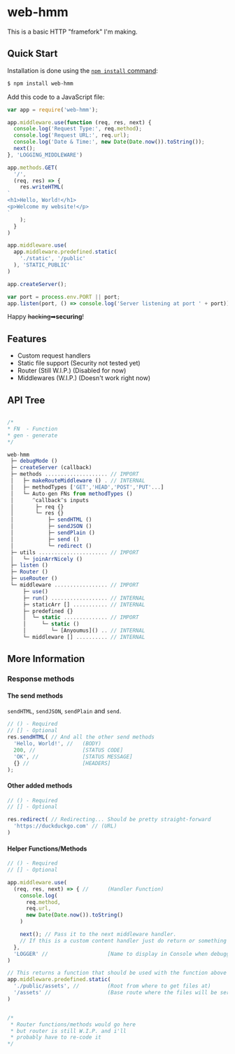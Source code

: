 # web-hmm
This is a basic HTTP "framefork" I'm making.
## Quick Start
Installation is done using the
[`npm install` command](https://docs.npmjs.com/getting-started/installing-npm-packages-locally):
```bash
$ npm install web-hmm
```
Add this code to a JavaScript file:
```js
var app = require('web-hmm');

app.middleware.use(function (req, res, next) {
  console.log('Request Type:', req.method);
  console.log('Request URL:', req.url);
  console.log('Date & Time:', new Date(Date.now()).toString());
  next();
}, 'LOGGING_MIDDLEWARE')

app.methods.GET(
  '/',
  (req, res) => {
    res.writeHTML(
`
<h1>Hello, World!</h1>
<p>Welcome my website!</p>
`
    );
  }
)

app.middleware.use(
  app.middleware.predefined.static(
    './static', '/public'
  ), 'STATIC_PUBLIC'
)

app.createServer();

var port = process.env.PORT || port;
app.listen(port, () => console.log('Server listening at port ' + port));
```

Happy ~~hacking~~➡**securing**!

## Features
 * Custom request handlers
 * Static file support (Security not tested yet)
 * Router (Still W.I.P.) (Disabled for now)
 * Middlewares (W.I.P.) (Doesn't work right now)

## API Tree

```js

/*
* FN  - Function
* gen - generate
*/

web-hmm
 ├─ debugMode ()
 ├─ createServer (callback)
 ├─ methods .................... // IMPORT
 │   ├─ makeRouteMiddleware () . // INTERNAL
 │   ├─ methodTypes ['GET','HEAD','POST','PUT'...]
 │   └─ Auto-gen FNs from methodTypes ()
 │      ^callback^s inputs
 │       ├─ req {}
 │       └─ res {}
 │           ├─ sendHTML ()
 │           ├─ sendJSON ()
 │           ├─ sendPlain ()
 │           ├─ send ()
 │           └─ redirect ()
 ├─ utils ...................... // IMPORT
 │   └─ joinArrNicely ()
 ├─ listen ()
 ├─ Router ()
 ├─ useRouter ()
 └─ middleware ................. // IMPORT
     ├─ use()
     ├─ run() .................. // INTERNAL
     ├─ staticArr [] ........... // INTERNAL
     ├─ predefined {}
     │  └─ static .............. // IMPORT
     │     └─ static ()
     │        └─ [Anyoumus]() .. // INTERNAL
     └─ middleware [] .......... // INTERNAL
```

## More Information
### Response methods
#### The send methods
`sendHTML`, `sendJSON`, `sendPlain` and `send`.
```js
// () - Required
// [] - Optional
res.sendHTML( // And all the other send methods
  'Hello, World!', //   (BODY)
  200, //               [STATUS CODE]
  'OK', //              [STATUS MESSAGE]
  {} //                 [HEADERS]
);
```
#### Other added methods
```js
// () - Required
// [] - Optional

res.redirect( // Redirecting... Should be pretty straight-forward
  'https://duckduckgo.com' // (URL)
)

```

#### Helper Functions/Methods

```js
// () - Required
// [] - Optional

app.middleware.use(
  (req, res, next) => { //      (Handler Function)
    console.log(
      req.method,
      req.url,
      new Date(Date.now()).toString()
    )

    next(); // Pass it to the next middleware handler.
    // If this is a custom content handler just do return or something
  },
  'LOGGER' //                   [Name to display in Console when debugging]
)

// This returns a function that should be used with the function above
app.middleware.predefined.static(
  './public/assets', //         (Root from where to get files at)
  '/assets' //                  (Base route where the files will be served)
)


/*
 * Router functions/methods would go here
 * but router is still W.I.P. and i'll
 * probably have to re-code it
*/

```